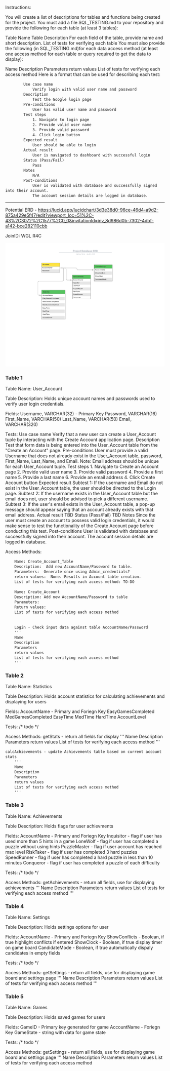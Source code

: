 Instructions:

You will create a list of descriptions for tables and functions being created for the project.
You must add a file SQL_TESTING.md to your repository and provide the following for each table (at least 3 tables):

Table Name
Table Description
For each field of the table, provide name and short description.
List of tests for verifying each table
You must also provide the following (in SQL_TESTING.md)for each data access method (at least one access method for each table or query required to get the data to display):

Name
Description
Parameters
return values
List of tests for verifying each access method
Here is a format that can be used for describing each test:

            Use case name
                Verify login with valid user name and password
            Description
                Test the Google login page
            Pre-conditions
                User has valid user name and password
            Test steps
                1. Navigate to login page
                2. Provide valid user name
                3. Provide valid password
                4. Click login button
            Expected result
                User should be able to login
            Actual result
                User is navigated to dashboard with successful login
            Status (Pass/Fail)
                Pass
            Notes
                N/A
            Post-conditions
                User is validated with database and successfully signed into their account.
                The account session details are logged in database. 
                
                
----------------------------------------------------------------------------------------------------------
Potential ERD - https://lucid.app/lucidchart/3d3e38d0-96ce-46d4-a9d2-875a429e5f47/edit?viewport_loc=51%2C-43%2C3072%2C1577%2C0_0&invitationId=inv_8d986d0b-7302-4dbf-a142-bce282110cbb

JoinID:
WGL R4C

<p align="center">
 <img  src="Images_Milestone5/ProjectDatabaseERD.png">
</p>

### Table 1 ###
Table Name: User_Account

Table Description:
    Holds unique account names and passwords used to verify user login credentials.

Fields:
    Username, VARCHAR(32) - Primary Key
    Password, VARCHAR(16)
    First_Name, VARCHAR(50)
    Last_Name, VARCHAR(50)
    Email, VARCHAR(320)

Tests:
    Use case name
        Verify that a new user can create a User_Account tuple by interacting with the Create Account application page.
    Description
        Test that form data is being entered into the User_Account table from the "Create an Account" page.
    Pre-conditions
        User must provide a valid Username that does not already exist in the User_Account table, password, First_Name,
        Last_Name, and Email. Note: Email address should be unique for each User_Account tuple.
    Test steps
        1. Navigate to Create an Account page
        2. Provide valid user name
        3. Provide valid password
        4. Provide a first name
        5. Provide a last name
        6. Provide an email address
        4. Click Create Account button
    Expected result
        Subtest 1:
            If the username and Email do not exist in the User_Account table, the user should be directed to the Login page.
        Subtest 2:
            If the username exists in the User_Account table but the email does not, user should be advised to pick a different username.
        Subtest 3:
            If the user's email exists in the User_Account table, a pop-up message should appear saying that an account already exists 
            with that email address.
    Actual result
        TBD
    Status (Pass/Fail)
        TBD
    Notes
        Since the user must create an account to possess valid login credentials, it would make sense to test the 
        functionality of the Create Account page before conducting this test.
    Post-conditions
        User is validated with database and successfully signed into their account.
        The account session details are logged in database. 
    
Access Methods:

        Name: Create_Account_Table
        Description:  Add new AccountName/Password to table.
        Parameters:  Generate once using Admin_credentials?
        return values:  None. Results in Account table creation.
        List of tests for verifying each access method: TO-DO

        Name: Create_Account
        Description: Add new AccountName/Password to table
        Parameters: 
        Return values: 
        List of tests for verifying each access method
        
        
        Login - Check input data against table AccountName/Password
        '''
        Name
        Description
        Parameters
        return values
        List of tests for verifying each access method
        '''
    

     

### Table 2 ###
Table Name: Statistics

Table Description:
    Holds account statistics for calculating achievements and displaying for users
    
Fields:
    AccountName - Primary and Foriegn Key
    EasyGamesCompleted
    MedGamesCompleted
    EasyTime
    MedTime
    HardTime
    AccountLevel
    
Tests:
    /* todo */
    
Access Methods:
    getStats - return all fields for display
        '''
        Name
        Description
        Parameters
        return values
        List of tests for verifying each access method
        '''
    
    calcAchievements - update Achievements table based on current account stats
        '''
        Name
        Description
        Parameters
        return values
        List of tests for verifying each access method
        '''
        
### Table 3 ###

Table Name: Achievements

Table Description:
    Holds flags for user achievments
    
Fields:
    AccountName - Primary and Foriegn Key
    Inquisitor - flag if user has used more than 5 hints in a game
    LoneWolf - flag if user has completed a puzzle without using hints
    PuzzleMaster - flag if user account has reached max level
    RiskTaker - flag if user has completed 3 hard puzzles
    SpeedRunner - flag if user has completed a hard puzzle in less than 10 minutes
    Conqueror - flag if user has completed a puzzle of each difficulty
    
Tests:
    /* todo */
    
Access Methods:
    getAchievements - return all fields, use for displaying achievements
        '''
        Name
        Description
        Parameters
        return values
        List of tests for verifying each access method
        '''
        
### Table 4 ###

Table Name: Settings

Table Description:
    Holds settings options for user
    
Fields:
    AccountName - Primary and Foriegn Key
    ShowConflicts - Boolean, if true highlight conflicts if entered
    ShowClock - Boolean, if true display timer on game board
    CandidateMode - Boolean, if true automatically dispaly candidates in empty fields
    
Tests:
    /* todo */
    
Access Methods:
    getSettings - return all fields, use for displaying game board and settings page
        '''
        Name
        Description
        Parameters
        return values
        List of tests for verifying each access method
        '''

### Table 5 ###

Table Name: Games

Table Description:
    Holds saved games for users
    
Fields:
    GameID - Primary key generated for game
    AccountName - Foriegn Key
    GameState - string with data for game state
    
Tests:
    /* todo */
    
Access Methods:
    getSettings - return all fields, use for displaying game board and settings page
        '''
        Name
        Description
        Parameters
        return values
        List of tests for verifying each access method
